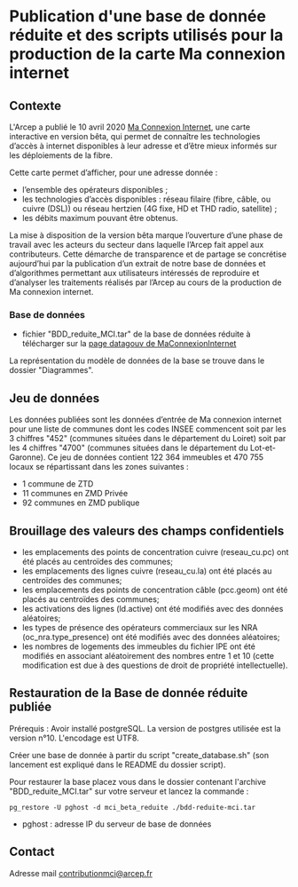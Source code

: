 # Publication d'une base de donnée réduite et des scripts utilisés pour la production de la carte Ma connexion internet

## Contexte

L'Arcep a publié le 10 avril 2020 [Ma Connexion Internet](https://maconnexioninternet.arcep.fr/), une carte interactive en version bêta, qui permet de connaître les technologies d’accès à internet disponibles à leur adresse et d’être mieux informés sur les déploiements de la fibre.


Cette carte permet d’afficher, pour une adresse donnée :  
- l’ensemble des opérateurs disponibles ;  
- les technologies d’accès disponibles : réseau filaire (fibre, câble, ou cuivre (DSL)) ou réseau hertzien (4G fixe, HD et THD radio, satellite) ;  
- les débits maximum pouvant être obtenus.

La mise à disposition de la version bêta marque l’ouverture d’une phase de travail avec les acteurs du secteur dans laquelle l’Arcep fait appel aux contributeurs. Cette démarche de transparence et de partage se concrétise aujourd’hui par la publication d’un extrait de notre base de données et d’algorithmes permettant aux utilisateurs intéressés de reproduire et d’analyser les traitements réalisés par l’Arcep au cours de la production de Ma connexion internet.



### Base de données
- fichier "BDD_reduite_MCI.tar" de la base de données réduite à télécharger sur la [page datagouv de MaConnexionInternet](https://www.data.gouv.fr/fr/datasets/ma-connexion-internet-beta/#resource-ccaf9b17-22be-4009-8269-9301c6f17cbf)

La représentation du modèle de données de la base se trouve dans le dossier "Diagrammes".

## Jeu de données
Les données publiées sont les données d’entrée de Ma connexion internet pour une liste de communes dont les codes INSEE commencent soit par les 3 chiffres "452" (communes situées dans le département du Loiret) soit par les 4 chiffres "4700" (communes situées dans le département du Lot-et-Garonne). Ce jeu de données contient 122 364 immeubles et 470 755 locaux se répartissant dans les zones suivantes :  
-	1 commune de ZTD
-	11 communes en ZMD Privée
-	92 communes en ZMD publique

## Brouillage des valeurs des champs confidentiels
- les emplacements des points de concentration cuivre (reseau_cu.pc) ont été placés au centroïdes des communes;
- les emplacements des lignes cuivre (reseau_cu.la) ont été placés au centroïdes des communes;
- les emplacements des points de concentration câble (pcc.geom) ont été placés au centroïdes des communes;
- les activations des lignes (ld.active) ont été modifiés avec des données aléatoires;
- les types de présence des opérateurs commerciaux sur les NRA (oc_nra.type_presence) ont été modifiés avec des données aléatoires;
- les nombres de logements des immeubles du fichier IPE ont été modifiés en associant aléatoirement des nombres entre 1 et 10 (cette modification est due à des questions de droit de propriété intellectuelle).


## Restauration de la Base de donnée réduite publiée

Prérequis : Avoir installé postgreSQL. La version de postgres utilisée est la version n°10. L'encodage est UTF8.

Créer une base de donnée à partir du script "create_database.sh" (son lancement est expliqué dans le README du dossier script).

Pour restaurer la base placez vous dans le dossier contenant l'archive "BDD_reduite_MCI.tar" sur votre serveur et lancez la commande :

```pgsql
pg_restore -U pghost -d mci_beta_reduite ./bdd-reduite-mci.tar
```
- pghost : adresse IP du serveur de base de données

## Contact

Adresse mail contributionmci@arcep.fr
